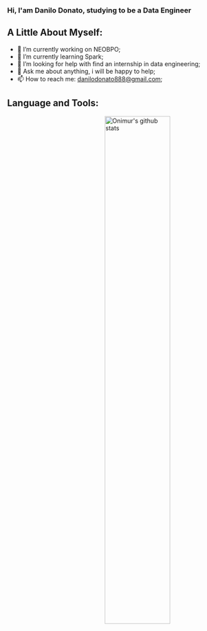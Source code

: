 ### Hi, I'am Danilo Donato, studying to be a Data Engineer




## **A Little About Myself:**

- 🔭 I’m currently working on NEOBPO;
- 🌱 I’m currently learning Spark;
- 🤔 I’m looking for help with find an internship in data engineering;
- 💬 Ask me about anything, i will be happy to help;
- 📫 How to reach me: danilodonato888@gmail.com;

## **Language and Tools:**

<p>
    <img width="55%" align="right" alt="Onimur's github stats" src="https://github-readme-stats.vercel.app/api?username=danilo8br&show_icons=true&theme=dracula" />
 


</p>


